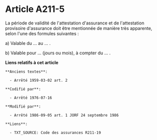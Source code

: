 # Article A211-5

La période de validité de l'attestation d'assurance et de l'attestation provisoire d'assurance doit être mentionnée de
manière très apparente, selon l'une des formules suivantes :

a) Valable du ... au ... .

b) Valable pour ... (jours ou mois), à compter du ... .

**Liens relatifs à cet article**

	**Anciens textes**:

	  - Arrêté 1959-03-02 art. 2

	**Codifié par**:

	  - Arrêté 1976-07-16

	**Modifié par**:

	  - Arrêté 1986-09-05 art. 1 JORF 24 septembre 1986

	**Liens**:

	  - TXT_SOURCE: Code des assurances R211-19
